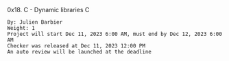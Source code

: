 0x18. C - Dynamic libraries
C

    By: Julien Barbier
    Weight: 1
    Project will start Dec 11, 2023 6:00 AM, must end by Dec 12, 2023 6:00 AM
    Checker was released at Dec 11, 2023 12:00 PM
    An auto review will be launched at the deadline
